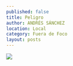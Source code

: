 ```yaml
---
published: false
title: Peligro
author: ANDRÉS SÁNCHEZ
location: Local
category: Fuera de Foco
layout: posts
---
```


![](http://i.imgur.com/cGfxgEtm.jpg)
